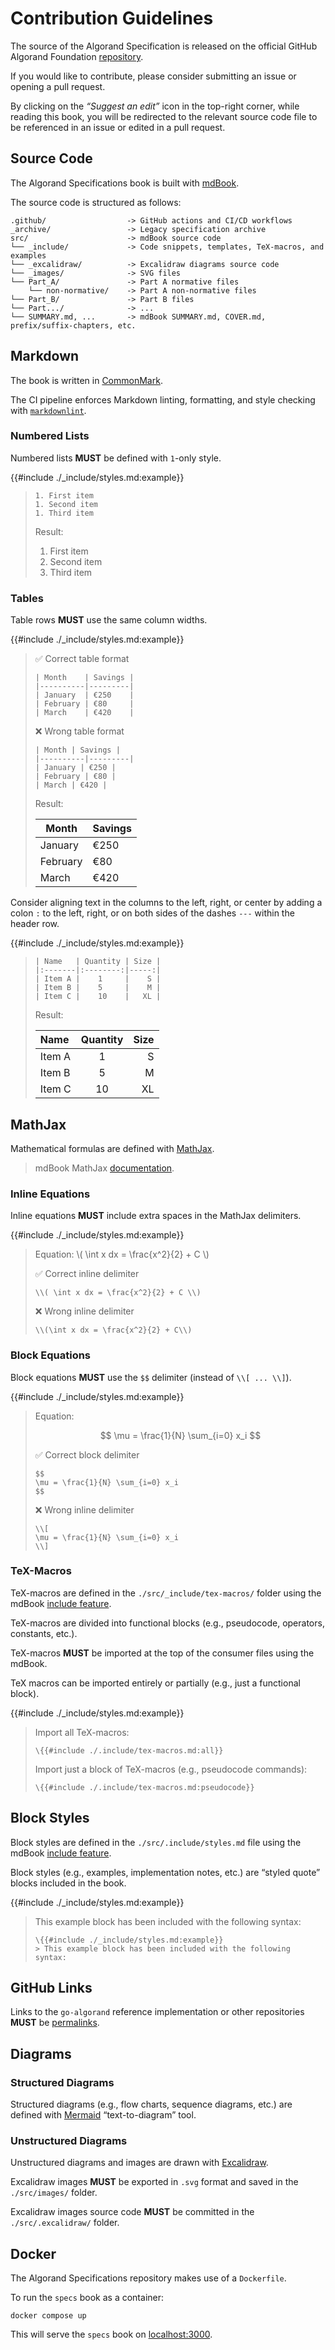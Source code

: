 # Contribution Guidelines

The source of the Algorand Specification is released on the official GitHub Algorand
Foundation [repository](https://github.com/algorandfoundation/specs).

If you would like to contribute, please consider submitting an issue or opening a
pull request.

By clicking on the _“Suggest an edit”_ icon in the top-right corner, while reading
this book, you will be redirected to the relevant source code file to be referenced
in an issue or edited in a pull request.

## Source Code

The Algorand Specifications book is built with [mdBook](https://rust-lang.github.io/mdBook/index.html).

The source code is structured as follows:

```text
.github/                  -> GitHub actions and CI/CD workflows
_archive/                 -> Legacy specification archive
src/                      -> mdBook source code
└── _include/             -> Code snippets, templates, TeX-macros, and examples
└── _excalidraw/          -> Excalidraw diagrams source code
└── _images/              -> SVG files
└── Part_A/               -> Part A normative files
    └── non-normative/    -> Part A non-normative files
└── Part_B/               -> Part B files
└── Part.../              -> ...
└── SUMMARY.md, ...       -> mdBook SUMMARY.md, COVER.md, prefix/suffix-chapters, etc.
```

## Markdown

The book is written in [CommonMark](https://commonmark.org/).

The CI pipeline enforces Markdown linting, formatting, and style checking with
[`markdownlint`](https://github.com/DavidAnson/markdownlint).

### Numbered Lists

Numbered lists **MUST** be defined with `1`-only style.

{{#include ./_include/styles.md:example}}
>
> ```text
> 1. First item
> 1. Second item
> 1. Third item
> ```
>
> Result:
>
> 1. First item
> 1. Second item
> 1. Third item

### Tables

Table rows **MUST** use the same column widths.

{{#include ./_include/styles.md:example}}
> ✅ Correct table format
>
> ```text
> | Month    | Savings |
> |----------|---------|
> | January  | €250    |
> | February | €80     |
> | March    | €420    |
> ```
>
> ❌ Wrong table format
>
> ```text
> | Month | Savings |
> |----------|---------|
> | January | €250 |
> | February | €80 |
> | March | €420 |
> ```
>
> Result:
>
> | Month    | Savings |
> |----------|---------|
> | January  | €250    |
> | February | €80     |
> | March    | €420    |

Consider aligning text in the columns to the left, right, or center by adding a
colon `:` to the left, right, or on both sides of the dashes `---` within the header
row.

{{#include ./_include/styles.md:example}}
>
> ```text
> | Name   | Quantity | Size |
> |:-------|:--------:|-----:|
> | Item A |    1     |    S |
> | Item B |    5     |    M |
> | Item C |    10    |   XL |
> ```
>
> Result:
>
> | Name   | Quantity | Size |
> |:-------|:--------:|-----:|
> | Item A |    1     |    S |
> | Item B |    5     |    M |
> | Item C |    10    |   XL |

## MathJax

Mathematical formulas are defined with [MathJax](https://www.mathjax.org/).

> mdBook MathJax [documentation](https://rust-lang.github.io/mdBook/format/mathjax.html).

### Inline Equations

Inline equations **MUST** include extra spaces in the MathJax delimiters.

{{#include ./_include/styles.md:example}}
> Equation: \\( \int x dx = \frac{x^2}{2} + C \\)
>
> ✅ Correct inline delimiter
>
> ```text
> \\( \int x dx = \frac{x^2}{2} + C \\)
> ```
>
> ❌ Wrong inline delimiter
>
> ```text
> \\(\int x dx = \frac{x^2}{2} + C\\)
> ```

### Block Equations

Block equations **MUST** use the `$$` delimiter (instead of `\\[ ... \\]`).

{{#include ./_include/styles.md:example}}
> Equation:
>
> $$
> \mu = \frac{1}{N} \sum_{i=0} x_i
> $$
>
> ✅ Correct block delimiter
>
> ```text
> $$
> \mu = \frac{1}{N} \sum_{i=0} x_i
> $$
> ```
>
> ❌ Wrong inline delimiter
>
> ```text
> \\[
> \mu = \frac{1}{N} \sum_{i=0} x_i
> \\]
> ```

### TeX-Macros

TeX-macros are defined in the `./src/_include/tex-macros/` folder using the mdBook
[include feature](https://rust-lang.github.io/mdBook/format/mdbook.html#including-files).

TeX-macros are divided into functional blocks (e.g., pseudocode, operators, constants, etc.).

TeX-macros **MUST** be imported at the top of the consumer files using the mdBook.

TeX macros can be imported entirely or partially (e.g., just a functional block).

{{#include ./_include/styles.md:example}}
> Import all TeX-macros:
>
> ```text
> \{{#include ./.include/tex-macros.md:all}}
> ```
>
> Import just a block of TeX-macros (e.g., pseudocode commands):
>
> ```text
> \{{#include ./.include/tex-macros.md:pseudocode}}
> ```

## Block Styles

Block styles are defined in the `./src/.include/styles.md` file using the mdBook
[include feature](https://rust-lang.github.io/mdBook/format/mdbook.html#including-files).

Block styles (e.g., examples, implementation notes, etc.) are “styled quote” blocks
included in the book.

{{#include ./_include/styles.md:example}}
> This example block has been included with the following syntax:
>
> ```text
> \{{#include ./_include/styles.md:example}}
> > This example block has been included with the following syntax:
> ```

## GitHub Links

Links to the `go-algorand` reference implementation or other repositories **MUST**
be [permalinks](https://docs.github.com/en/repositories/working-with-files/using-files/getting-permanent-links-to-files).

## Diagrams

### Structured Diagrams

Structured diagrams (e.g., flow charts, sequence diagrams, etc.) are defined with
[Mermaid](https://mermaid.js.org/intro/) “text-to-diagram” tool.

### Unstructured Diagrams

Unstructured diagrams and images are drawn with [Excalidraw](https://excalidraw.com/).

Excalidraw images **MUST** be exported in `.svg` format and saved in the `./src/images/`
folder.

Excalidraw images source code **MUST** be committed in the `./src/.excalidraw/`
folder.

## Docker

The Algorand Specifications repository makes use of a `Dockerfile`.

To run the `specs` book as a container:

```shell
docker compose up
```

This will serve the `specs` book on [localhost:3000](http://localhost:3000).
